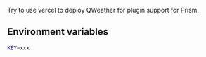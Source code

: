 Try to use vercel to deploy QWeather for plugin support for Prism.

## Environment variables

```bash
KEY=xxx
```